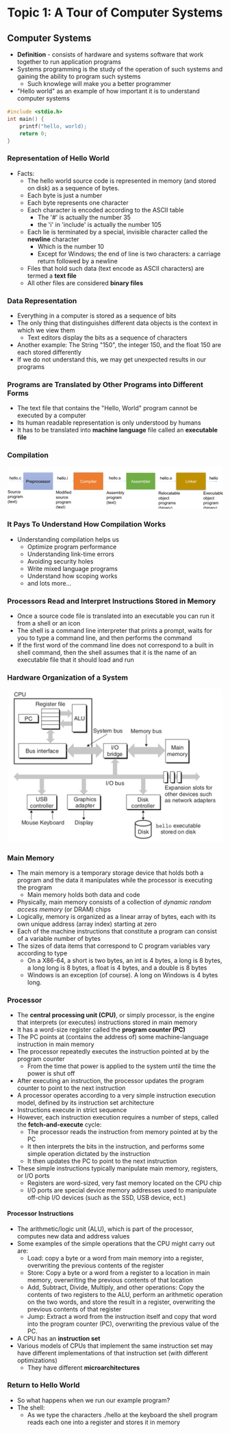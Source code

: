Topic 1: A Tour of Computer Systems
========================

## Computer Systems
+ **Definition** - consists of hardware and systems software that work together to run application programs
+ Systems programming is the study of the operation of such systems and gaining the ability to program such systems
    + Such knowlege will make you a better programmer
+ "Hello world" as an example of how important it is to understand computer systems
```C
#include <stdio.h>
int main() {
    printf("hello, world);
    return 0;
}
```

### Representation of Hello World
+ Facts:
    + The hello world source code is represented in memory (and stored on disk) as a sequence of bytes.
    + Each byte is just a number
    + Each byte represents one character
    + Each character is encoded according to the ASCII table
        + The '#' is actually the number 35
        + the 'i' in 'include' is actually the number 105
    + Each lie is terminated by a special, invisible character called the **newline** character
        + Which is the number 10
        + Except for Windows; the end of line is two characters: a carriage return followed by a newline
    + Files that hold such data (text encode as ASCII characters) are termed a **text file**
    + All other files are considered **binary files**

### Data Representation
+ Everything in a computer is stored as a sequence of bits
+ The only thing that distinguishes different data objects is the context in which we view them
    + Text editors display the bits as a sequence of characters
+ Another example: The String "150", the integer 150, and the float 150 are each stored differently
+ If we do not understand this, we may get unexpected results in our programs

### Programs are Translated by Other Programs into Different Forms
+ The text file that contains the "Hello, World" program cannot be executed by a computer
+ Its human readable representation is only understood by humans
+ It has to be translated into **machine language** file called an **executable file**

### Compilation
![compilation](media/compilation.png)


### It Pays To Understand How Compilation Works
+ Understanding compilation helps us
    + Optimize program performance
    + Understanding link-time errors
    + Avoiding security holes
    + Write mixed language programs
    + Understand how scoping works
    + and lots more...

### Processors Read and Interpret Instructions Stored in Memory
+ Once a source code file is translated into an executable you can run it from a shell or an icon
+ The shell is a command line interpreter that prints a prompt, waits for you to type a command line, and then performs the command
+ If the first word of the command line does not correspond to a built in shell command, then the shell assumes that it is the name of an executable file that it should load and run

### Hardware Organization of a System
![HordwareOrgSys](media/HordwareOrgSys.png)

### Main Memory
+ The main memory is a temporary storage device that holds both a program and the data it manipulates while the processor is executing the program
    + Main memory holds both data and code
+ Physically, main memory consists of a collection of *dynamic random access memory* (or DRAM) chips
+ Logically, memory is organized as a linear array of bytes, each with its own unique address (array index) starting at zero
+ Each of the machine instructions that constitute a program can consist of a variable number of bytes
+ The sizes of data items that correspond to C program variables vary according to type
    + On a X86-64, a short is two bytes, an int is 4 bytes, a long is 8 bytes, a long long is 8 bytes, a float is 4 bytes, and a double is 8 bytes
    + Windows is an exception (of course). A long on Windows is 4 bytes long.

### Processor
+ The **central processing unit (CPU)**, or simply processor, is the engine that interprets (or executes) instructions stored in main memory
+ It has a word-size register called the **program counter (PC)**
+ The PC points at (contains the address of) some machine-language instruction in main memory
+ The processor repeatedly executes the instruction pointed at by the program counter
    + From the time that power is applied to the system until the time the power is shut off
+ After executing an instruction, the processor updates the program counter to point to the next instruction
+ A processor operates according to a very simple instruction execution model, defined by its instruction set architecture
+ Instructions execute in strict sequence
+ However, each instruction execution requires a number of steps, called the **fetch-and-execute** cycle:
    + The processor reads the instruction from memory pointed at by the PC
    + It then interprets the bits in the instruction, and performs some simple operation dictated by the instruction
    + It then updates the PC to point to the next instruction
+ These simple instructions typically manipulate main memory, registers, or I/O ports
    + Registers are word-sized, very fast memory located on the CPU chip
    + I/O ports are special device memory addresses used to manipulate off-chip I/O devices (such as the SSD, USB device, ect.)

#### Processor Instructions
+ The arithmetic/logic unit (ALU), which is part of the processor, computes new data and address values
+ Some examples of the simple operations that the CPU might carry out are:
    + Load: copy a byte or a word from main memory into a register, overwriting the previous contents of the register
    + Store: Copy a byte or a word from a register to a location in main memory, overwriting the previous contents of that location
    + Add, Subtract, Divide, Multiply, and other operations: Copy the contents of two registers to the ALU, perform an arithmetic operation on the two words, and store the result in a register, overwriting the previous contents of that register
    + Jump: Extract a word from the instruction itself and copy that word into the program counter (PC), overwriting the previous value of the PC.
+ A CPU has an **instruction set**
+ Various models of CPUs that implement the same instruction set may have different implementations of that instruction set (with different optimizations)
    + They have different **microarchitectures**


### Return to Hello World
+ So what happens when we run our example program?
+ The shell:
    + As we type the characters ./hello at the keyboard the shell program reads each one into a register and stores it in memory